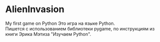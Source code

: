 # AlienInvasion
My first game on Python
Это игра на языке Python.  
Пишется с использованием библиотеки pygame, по инструкциям из книги Эрика Мэтиза "Изучаем Python".

